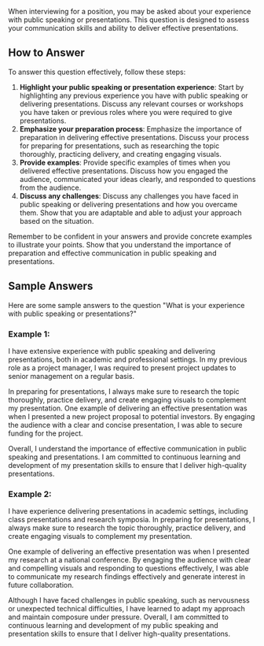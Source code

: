 
When interviewing for a position, you may be asked about your experience with public speaking or presentations. This question is designed to assess your communication skills and ability to deliver effective presentations.

How to Answer
-------------

To answer this question effectively, follow these steps:

1. **Highlight your public speaking or presentation experience**: Start by highlighting any previous experience you have with public speaking or delivering presentations. Discuss any relevant courses or workshops you have taken or previous roles where you were required to give presentations.
2. **Emphasize your preparation process**: Emphasize the importance of preparation in delivering effective presentations. Discuss your process for preparing for presentations, such as researching the topic thoroughly, practicing delivery, and creating engaging visuals.
3. **Provide examples**: Provide specific examples of times when you delivered effective presentations. Discuss how you engaged the audience, communicated your ideas clearly, and responded to questions from the audience.
4. **Discuss any challenges**: Discuss any challenges you have faced in public speaking or delivering presentations and how you overcame them. Show that you are adaptable and able to adjust your approach based on the situation.

Remember to be confident in your answers and provide concrete examples to illustrate your points. Show that you understand the importance of preparation and effective communication in public speaking and presentations.

Sample Answers
--------------

Here are some sample answers to the question "What is your experience with public speaking or presentations?"

### Example 1:

I have extensive experience with public speaking and delivering presentations, both in academic and professional settings. In my previous role as a project manager, I was required to present project updates to senior management on a regular basis.

In preparing for presentations, I always make sure to research the topic thoroughly, practice delivery, and create engaging visuals to complement my presentation. One example of delivering an effective presentation was when I presented a new project proposal to potential investors. By engaging the audience with a clear and concise presentation, I was able to secure funding for the project.

Overall, I understand the importance of effective communication in public speaking and presentations. I am committed to continuous learning and development of my presentation skills to ensure that I deliver high-quality presentations.

### Example 2:

I have experience delivering presentations in academic settings, including class presentations and research symposia. In preparing for presentations, I always make sure to research the topic thoroughly, practice delivery, and create engaging visuals to complement my presentation.

One example of delivering an effective presentation was when I presented my research at a national conference. By engaging the audience with clear and compelling visuals and responding to questions effectively, I was able to communicate my research findings effectively and generate interest in future collaboration.

Although I have faced challenges in public speaking, such as nervousness or unexpected technical difficulties, I have learned to adapt my approach and maintain composure under pressure. Overall, I am committed to continuous learning and development of my public speaking and presentation skills to ensure that I deliver high-quality presentations.

